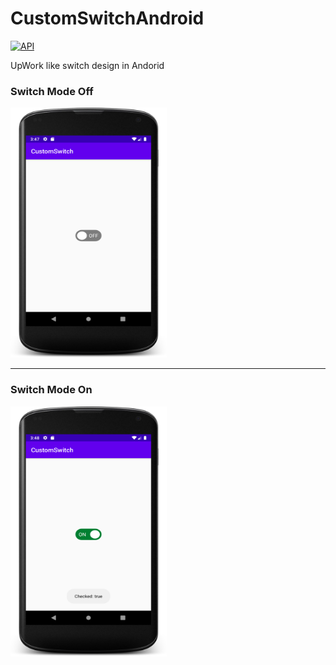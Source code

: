 # CustomSwitchAndroid

[![API](https://img.shields.io/badge/API-19%2B-brightgreen.svg?style=flat)](https://android-arsenal.com/api?level=19)

UpWork like switch design in Andorid

### Switch Mode Off

<img src="images/Switch_mode_off.png" width="250" height="400">

----------------------------------------------
### Switch Mode On

<img src="images/Switch_mode_on.png" width="250" height="400">
